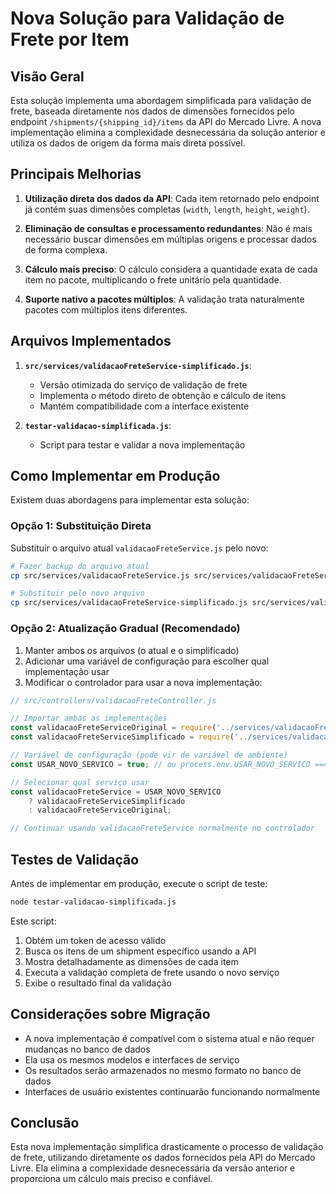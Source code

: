 # Nova Solução para Validação de Frete por Item

## Visão Geral

Esta solução implementa uma abordagem simplificada para validação de frete, baseada diretamente nos dados de dimensões fornecidos pelo endpoint `/shipments/{shipping_id}/items` da API do Mercado Livre. A nova implementação elimina a complexidade desnecessária da solução anterior e utiliza os dados de origem da forma mais direta possível.

## Principais Melhorias

1. **Utilização direta dos dados da API**: Cada item retornado pelo endpoint já contém suas dimensões completas (`width`, `length`, `height`, `weight`).

2. **Eliminação de consultas e processamento redundantes**: Não é mais necessário buscar dimensões em múltiplas origens e processar dados de forma complexa.

3. **Cálculo mais preciso**: O cálculo considera a quantidade exata de cada item no pacote, multiplicando o frete unitário pela quantidade.

4. **Suporte nativo a pacotes múltiplos**: A validação trata naturalmente pacotes com múltiplos itens diferentes.

## Arquivos Implementados

1. **`src/services/validacaoFreteService-simplificado.js`**:
   - Versão otimizada do serviço de validação de frete
   - Implementa o método direto de obtenção e cálculo de itens
   - Mantém compatibilidade com a interface existente

2. **`testar-validacao-simplificada.js`**:
   - Script para testar e validar a nova implementação

## Como Implementar em Produção

Existem duas abordagens para implementar esta solução:

### Opção 1: Substituição Direta

Substituir o arquivo atual `validacaoFreteService.js` pelo novo:

```bash
# Fazer backup do arquivo atual
cp src/services/validacaoFreteService.js src/services/validacaoFreteService.bak

# Substituir pelo novo arquivo
cp src/services/validacaoFreteService-simplificado.js src/services/validacaoFreteService.js
```

### Opção 2: Atualização Gradual (Recomendado)

1. Manter ambos os arquivos (o atual e o simplificado)
2. Adicionar uma variável de configuração para escolher qual implementação usar
3. Modificar o controlador para usar a nova implementação:

```javascript
// src/controllers/validacaoFreteController.js

// Importar ambas as implementações
const validacaoFreteServiceOriginal = require('../services/validacaoFreteService');
const validacaoFreteServiceSimplificado = require('../services/validacaoFreteService-simplificado');

// Variável de configuração (pode vir de variável de ambiente)
const USAR_NOVO_SERVICO = true; // ou process.env.USAR_NOVO_SERVICO === 'true'

// Selecionar qual serviço usar
const validacaoFreteService = USAR_NOVO_SERVICO 
    ? validacaoFreteServiceSimplificado 
    : validacaoFreteServiceOriginal;

// Continuar usando validacaoFreteService normalmente no controlador
```

## Testes de Validação

Antes de implementar em produção, execute o script de teste:

```bash
node testar-validacao-simplificada.js
```

Este script:
1. Obtém um token de acesso válido
2. Busca os itens de um shipment específico usando a API
3. Mostra detalhadamente as dimensões de cada item
4. Executa a validação completa de frete usando o novo serviço
5. Exibe o resultado final da validação

## Considerações sobre Migração

- A nova implementação é compatível com o sistema atual e não requer mudanças no banco de dados
- Ela usa os mesmos modelos e interfaces de serviço
- Os resultados serão armazenados no mesmo formato no banco de dados
- Interfaces de usuário existentes continuarão funcionando normalmente

## Conclusão

Esta nova implementação simplifica drasticamente o processo de validação de frete, utilizando diretamente os dados fornecidos pela API do Mercado Livre. Ela elimina a complexidade desnecessária da versão anterior e proporciona um cálculo mais preciso e confiável.
